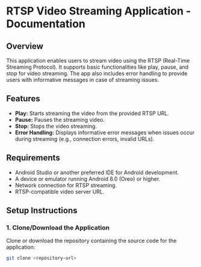 # RTSP Video Streaming Application - Documentation

## Overview
This application enables users to stream video using the RTSP (Real-Time Streaming Protocol). It supports basic functionalities like play, pause, and stop for video streaming. The app also includes error handling to provide users with informative messages in case of streaming issues.

## Features
- **Play:** Starts streaming the video from the provided RTSP URL.
- **Pause:** Pauses the streaming video.
- **Stop:** Stops the video streaming.
- **Error Handling:** Displays informative error messages when issues occur during streaming (e.g., connection errors, invalid URLs).

## Requirements
- Android Studio or another preferred IDE for Android development.
- A device or emulator running Android 8.0 (Oreo) or higher.
- Network connection for RTSP streaming.
- RTSP-compatible video server URL.

## Setup Instructions

### 1. Clone/Download the Application
Clone or download the repository containing the source code for the application:

```bash
git clone <repository-url>
